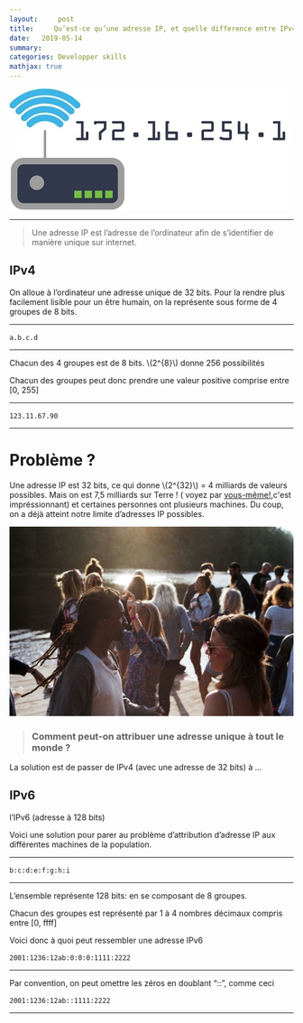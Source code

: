 ```yaml
---
layout:     post
title:     Qu’est-ce qu’une adresse IP, et quelle difference entre IPv4 et IPv6 ?
date:   2019-05-14
summary: 
categories: Developper skills
mathjax: true
---
```


![hacker](/images/Ip.jpg)

---

>Une adresse IP est l’adresse de l’ordinateur afin de s’identifier de manière unique sur internet.


## IPv4

On alloue à l’ordinateur une adresse unique de 32 bits. Pour la rendre plus facilement lisible pour un être humain, on la représente sous forme de 4 groupes de 8 bits.

---
```quote
a.b.c.d
```
---
Chacun des 4 groupes est de 8 bits. 
 \\(2^{8}\\) donne 256 possibilités

Chacun des groupes peut donc prendre une valeur positive comprise entre [0, 255]

---
```quote
123.11.67.90
```
---

# Problème ?

Une adresse IP est 32 bits, ce qui donne \\(2^{32}\\) = 4 milliards de valeurs possibles. Mais on est 7,5 milliards sur Terre ! ( voyez par [vous-même!](https://www.worldometers.info/fr/population-mondiale/),c'est impréssionnant) et certaines personnes ont plusieurs machines. Du coup, on a déjà atteint notre limite d’adresses IP possibles.

![people](/images/people.jpeg)

>### Comment peut-on attribuer une adresse unique à tout le monde ?
La solution est de passer de IPv4 (avec une adresse de 32 bits) à …



## IPv6

l’IPv6 (adresse à 128 bits)

Voici une solution pour parer au problème d’attribution d’adresse IP aux différentes machines de la population.

---

```quotes
b:c:d:e:f:g:h:i
```

---

L’ensemble représente 128 bits: en se composant de 8 groupes.

Chacun des groupes est représenté par 1 à 4 nombres décimaux compris entre [0, ffff]

Voici donc à quoi peut ressembler une adresse IPv6


```quotes
2001:1236:12ab:0:0:0:1111:2222
```

---

Par convention, on peut omettre les zéros en doublant “::”, comme ceci


```quotes
2001:1236:12ab::1111:2222
```

---